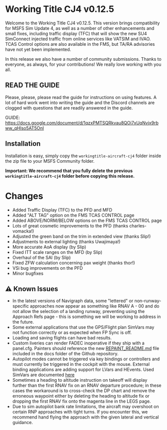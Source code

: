 # Working Title CJ4 v0.12.5
Welcome to the Working Title CJ4 v0.12.5. This version brings compatibility for MSFS Sim Update 4, as well as a number of other enhancements and small fixes, including traffic display (TFC) that will show the new SU4 SimConnect injected traffic from online services like VATSIM and IVAO. TCAS Control options are also available in the FMS, but TA/RA advisories have not yet been implemented.

In this release we also have a number of community submissions. Thanks to everyone, as always, for your contributions! We really love working with you all.

## READ THE GUIDE
Please, please, please read the guide for instructions on using features. A lot of hard work went into writing the guide and the Discord channels are clogged with questions that are readily answered in the guide.

GUIDE: https://docs.google.com/document/d/1qzxPMTSQRkvau8QOi7xUqNvjx9rbww_qHlso5AT5OnI

## Installation
Installation is easy, simply copy the `workingtitle-aircraft-cj4` folder inside the zip file to your MSFS Community folder. 

**Important: We recommend that you fully delete the previous `workingtitle-aircraft-cj4` folder before copying this release.**

# Changes

- Added Traffic Display (TFC) to the PFD and MFD 
- Added "ALT TAG" option on the FMS TCAS CONTROL page
- Added ABOVE/NORM/BELOW options on the FMS TCAS CONTROL page
- Lots of great cosmetic improvements to the PFD (thanks charles-vomacka!)
- Adjusted the green band on the trim in extended view (thanks Slip!)
- Adjustments to external lighting (thanks  Uwajimaya!)
- More accurate AoA display (by Slip) 
- Fixed ITT scale ranges on the MFD (by Slip) 
- Overhaul of the SAI (by Slip) 
- Fixed ZFW calculation concerning pax weight (thanks thor!)
- VSi bug improvements on the PFD
- Minor bugfixes


## ⚠️ Known Issues
* In the latest versions of Navigraph data, some "lettered" or non-runway-specific approaches now appear as something like RNAV A - 00 and do not allow the selection of a landing runway, preventing using the Approach Refs page - this is something we will be working to address in the future.
* Some external applications that use the GPS/Flight plan SimVars may not function correctly or as expected when FP Sync is off.
* Loading and saving flights can have bad results.
* Custom liveries can render FADEC inoperative if they ship with a panel.cfg. Painters should reference the new [REPAINT_README.md](https://github.com/Working-Title-MSFS-Mods/fspackages/blob/main/docs/workingtitle-cj4/REPAINT_README.md) file included in the docs folder of the Github repository.
* Autopilot modes cannot be triggered via key bindings or controllers and must currently be triggered in the cockpit with the mouse. External binding applications are adding support for LVars and HEvents. Used SimVars are documented [here](https://github.com/Working-Title-MSFS-Mods/fspackages/wiki/Sim-Variables)
* Sometimes a heading to altitude instruction on takeoff will display further than the first RNAV fix on an RNAV departure procedure; in these cases the workaround is to cross-check the DP chart and remove the erroneous waypoint either by deleting the heading to altitude fix or dropping the first RNAV fix onto the magenta line in the LEGS page.
* Due to sim autopilot bank rate limitations, the aircraft may overshoot on certain RNP approaches with tight turns. If you encounter this, we recommend hand flying the approach with the given lateral and vertical guidance.
